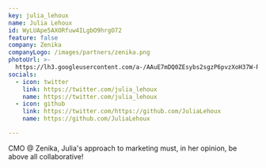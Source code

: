 ```yaml
---
key: julia_lehoux
name: Julia Lehoux
id: WyLUApe5AXORfuw4ILgbO9hrgO72
feature: false
company: Zenika
companyLogo: /images/partners/zenika.png
photoUrl: >-
  https://lh3.googleusercontent.com/a-/AAuE7mDQ0ZEsybs2sgzP6pvzXoH37W-RFS_svGPs9-SYSA
socials:
  - icon: twitter
    link: https://twitter.com/julia_lehoux
    name: https://twitter.com/julia_lehoux
  - icon: github
    link: https://twitter.com/https://github.com/JuliaLehoux
    name: https://github.com/JuliaLehoux

---
```


CMO @ Zenika, Julia's approach to marketing must, in her opinion, be above all collaborative!
